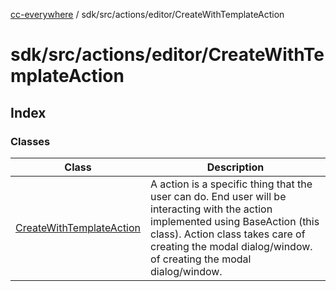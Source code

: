 [cc-everywhere](../../../../../index.md) / sdk/src/actions/editor/CreateWithTemplateAction

# sdk/src/actions/editor/CreateWithTemplateAction

## Index

### Classes

| Class | Description |
| ------ | ------ |
| [CreateWithTemplateAction](classes/CreateWithTemplateAction.md) | A action is a specific thing that the user can do. End user will be interacting with the action implemented using BaseAction (this class). Action class takes care of creating the modal dialog/window. of creating the modal dialog/window. |
